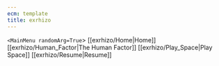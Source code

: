 ```yaml
---
ecm: template
title: exrhizo
---
```


`<MainMenu randomArg=True`>
[[exrhizo/Home|Home]]
[[exrhizo/Human_Factor|The Human Factor]]
[[exrhizo/Play_Space|Play Space]]
[[exrhizo/Resume|Resume]]